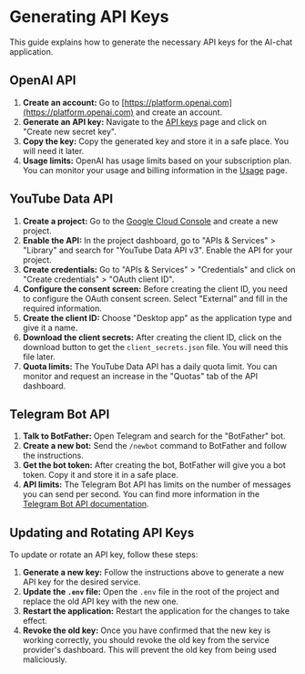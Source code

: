 # Generating API Keys

This guide explains how to generate the necessary API keys for the AI-chat application.

## OpenAI API

1.  **Create an account:** Go to [https://platform.openai.com](https://platform.openai.com) and create an account.
2.  **Generate an API key:** Navigate to the [API keys](https://platform.openai.com/account/api-keys) page and click on "Create new secret key".
3.  **Copy the key:** Copy the generated key and store it in a safe place. You will need it later.
4.  **Usage limits:** OpenAI has usage limits based on your subscription plan. You can monitor your usage and billing information in the [Usage](https://platform.openai.com/account/usage) page.

## YouTube Data API

1.  **Create a project:** Go to the [Google Cloud Console](https://console.cloud.google.com) and create a new project.
2.  **Enable the API:** In the project dashboard, go to "APIs & Services" > "Library" and search for "YouTube Data API v3". Enable the API for your project.
3.  **Create credentials:** Go to "APIs & Services" > "Credentials" and click on "Create credentials" > "OAuth client ID".
4.  **Configure the consent screen:** Before creating the client ID, you need to configure the OAuth consent screen. Select "External" and fill in the required information.
5.  **Create the client ID:** Choose "Desktop app" as the application type and give it a name.
6.  **Download the client secrets:** After creating the client ID, click on the download button to get the `client_secrets.json` file. You will need this file later.
7.  **Quota limits:** The YouTube Data API has a daily quota limit. You can monitor and request an increase in the "Quotas" tab of the API dashboard.

## Telegram Bot API

1.  **Talk to BotFather:** Open Telegram and search for the "BotFather" bot.
2.  **Create a new bot:** Send the `/newbot` command to BotFather and follow the instructions.
3.  **Get the bot token:** After creating the bot, BotFather will give you a bot token. Copy it and store it in a safe place.
4.  **API limits:** The Telegram Bot API has limits on the number of messages you can send per second. You can find more information in the [Telegram Bot API documentation](https://core.telegram.org/bots/api#rate-limits).

## Updating and Rotating API Keys

To update or rotate an API key, follow these steps:

1.  **Generate a new key:** Follow the instructions above to generate a new API key for the desired service.
2.  **Update the `.env` file:** Open the `.env` file in the root of the project and replace the old API key with the new one.
3.  **Restart the application:** Restart the application for the changes to take effect.
4.  **Revoke the old key:** Once you have confirmed that the new key is working correctly, you should revoke the old key from the service provider's dashboard. This will prevent the old key from being used maliciously.
